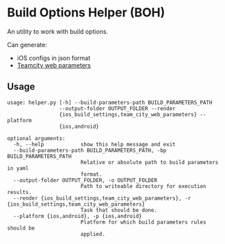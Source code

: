 # Build Options Helper (BOH)

An utility to work with build options.

Can generate:

- iOS configs in json format
- [Teamcity web parameters](https://github.com/grundic/teamcity-web-parameters)

## Usage

```
usage: helper.py [-h] --build-parameters-path BUILD_PARAMETERS_PATH
                 --output-folder OUTPUT_FOLDER --render
                 {ios_build_settings,team_city_web_parameters} --platform
                 {ios,android}

optional arguments:
  -h, --help            show this help message and exit
  --build-parameters-path BUILD_PARAMETERS_PATH, -bp BUILD_PARAMETERS_PATH
                        Relative or absolute path to build parameters in yaml
                        format.
  --output-folder OUTPUT_FOLDER, -o OUTPUT_FOLDER
                        Path to writeable directory for execution results.
  --render {ios_build_settings,team_city_web_parameters}, -r {ios_build_settings,team_city_web_parameters}
                        Task that should be done.
  --platform {ios,android}, -p {ios,android}
                        Platform for which build parameters rules should be
                        applied.
```
